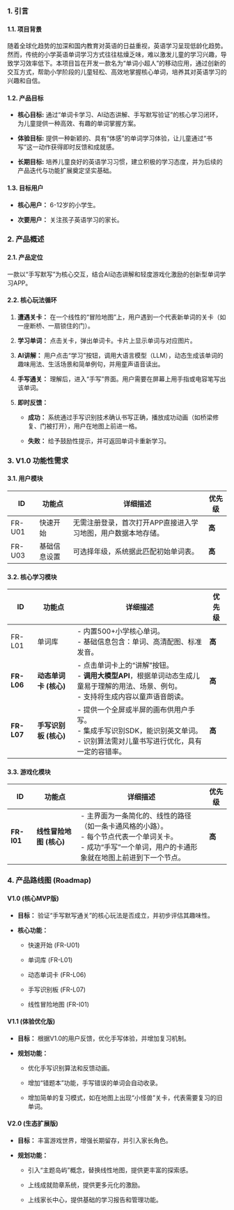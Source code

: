 
### 1. 引言

#### 1.1. 项目背景

随着全球化趋势的加深和国内教育对英语的日益重视，英语学习呈现低龄化趋势。然而，传统的小学英语单词学习方式往往枯燥乏味，难以激发儿童的学习兴趣，导致学习效率低下。本项目旨在开发一款名为“单词小超人”的移动应用，通过创新的交互方式，帮助小学阶段的儿童轻松、高效地掌握核心单词，培养其对英语学习的兴趣和自信。

#### 1.2. 产品目标

- **核心目标:** 通过“单词卡学习、AI动态讲解、手写默写验证”的核心学习闭环，为儿童提供一种高效、有趣的单词掌握方案。
    
- **体验目标:** 提供一种新颖的、具有“体感”的单词学习体验，让儿童通过“书写”这一动作获得即时反馈和成就感。
    
- **长期目标:** 培养儿童良好的英语学习习惯，建立积极的学习态度，并为后续的产品迭代与功能扩展奠定坚实基础。
    

#### 1.3. 目标用户

- **核心用户：** 6-12岁的小学生。
    
- **次要用户：** 关注孩子英语学习的家长。
    

### 2. 产品概述

#### 2.1. 产品定位

一款以“手写默写”为核心交互，结合AI动态讲解和轻度游戏化激励的创新型单词学习APP。

#### 2.2. 核心玩法循环

1. **遭遇关卡：** 在一个线性的“冒险地图”上，用户遇到一个代表新单词的关卡（如一座断桥、一扇锁住的门）。
    
2. **学习单词：** 点击关卡，弹出单词卡。卡片上显示单词与对应图片。
    
3. **AI讲解：** 用户点击“学习”按钮，调用大语言模型（LLM），动态生成该单词的趣味用法、生活场景和简单例句，并用童声语音读出。
    
4. **手写通关：** 理解后，进入“手写”界面。用户需要在屏幕上用手指或电容笔写出该单词。
    
5. **即时反馈：**
    
    - **成功：** 系统通过手写识别技术确认书写正确，播放成功动画（如桥梁修复、门被打开），用户在地图上前进一格。
        
    - **失败：** 给予鼓励性提示，并可返回单词卡重新学习。
        

### 3. V1.0 功能性需求

#### 3.1. 用户模块


| **ID** | **功能点** | **详细描述**                         | **优先级** |
| ------ | ------- | -------------------------------- | ------- |
| FR-U01 | 快速开始    | 无需注册登录，首次打开APP直接进入学习地图，用户数据本地存储。 | **高**   |
| FR-U03 | 基础信息设置  | 可选择年级，系统据此匹配初始单词表。               | **高**   |

#### 3.2. 核心学习模块


| **ID**     | **功能点**        | **详细描述**                                                                         | **优先级** |
| ---------- | -------------- | -------------------------------------------------------------------------------- | ------- |
| FR-L01     | 单词库            | - 内置500+小学核心单词。<br>- 基础信息包含：单词、高清配图、标准发音。                                        | **高**   |
| **FR-L06** | **动态单词卡 (核心)** | - 点击单词卡上的“讲解”按钮。<br>- **调用大模型API**，根据单词动态生成儿童易于理解的用法、场景、例句。<br>- 支持将生成内容以童声语音朗读。 | **高**   |
| **FR-L07** | **手写识别板 (核心)** | - 提供一个全屏或半屏的画布供用户手写。<br>- 集成手写识别SDK，能识别英文单词。<br>- 识别算法需对儿童书写进行优化，具有一定的容错率。       | **高**   |

#### 3.3. 游戏化模块


| **ID**     | **功能点**         | **详细描述**                                                                                | **优先级** |
| ---------- | --------------- | --------------------------------------------------------------------------------------- | ------- |
| **FR-I01** | **线性冒险地图 (核心)** | - 主界面为一条简化的、线性的路径（如一条卡通风格的小路）。<br>- 每个节点代表一个单词关卡。<br>- 成功“手写”一个单词，用户的卡通形象就在地图上前进到下一个节点。 | **高**   |

### 4. 产品路线图 (Roadmap)

#### V1.0 (核心MVP版)

- **目标：** 验证“手写默写通关”的核心玩法是否成立，并初步评估其趣味性。
    
- **核心功能：**
    
    - 快速开始 (FR-U01)
        
    - 单词库 (FR-L01)
        
    - 动态单词卡 (FR-L06)
        
    - 手写识别板 (FR-L07)
        
    - 线性冒险地图 (FR-I01)
        

#### V1.1 (体验优化版)

- **目标：** 根据V1.0的用户反馈，优化手写体验，并增加复习机制。
    
- **规划功能：**
    
    - 优化手写识别算法和反馈动画。
        
    - 增加“错题本”功能，手写错误的单词会自动收录。
        
    - 增加简单的复习模式，如在地图上出现“小怪兽”关卡，代表需要复习的旧单词。
        

#### V2.0 (生态扩展版)

- **目标：** 丰富游戏世界，增强长期留存，并引入家长角色。
    
- **规划功能：**
    
    - 引入“主题岛屿”概念，替换线性地图，提供更丰富的探索感。
        
    - 上线成就勋章系统，提供更多元化的激励。
        
    - 上线家长中心，提供基础的学习报告和管理功能。